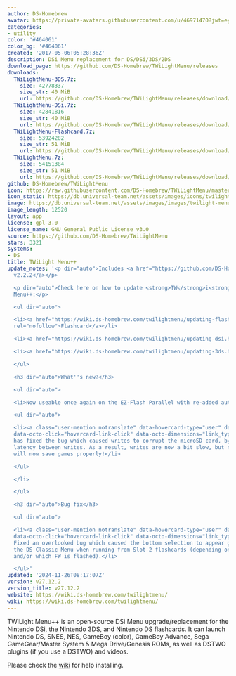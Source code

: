 ```yaml
---
author: DS-Homebrew
avatar: https://private-avatars.githubusercontent.com/u/46971470?jwt=eyJhbGciOiJIUzI1NiIsInR5cCI6IkpXVCJ9.eyJpc3MiOiJnaXRodWIuY29tIiwiYXVkIjoicmF3LmdpdGh1YnVzZXJjb250ZW50LmNvbSIsImtleSI6ImtleTEiLCJleHAiOjE3MzQ2NzkyNjAsIm5iZiI6MTczNDY3ODA2MCwicGF0aCI6Ii91LzQ2OTcxNDcwIn0.mWyP4DHlAQBii-fPe7GK11x0qQTTSt5SSJ_PGbaB7bU&v=4
categories:
- utility
color: '#464061'
color_bg: '#464061'
created: '2017-05-06T05:28:36Z'
description: DSi Menu replacement for DS/DSi/3DS/2DS
download_page: https://github.com/DS-Homebrew/TWiLightMenu/releases
downloads:
  TWiLightMenu-3DS.7z:
    size: 42778337
    size_str: 40 MiB
    url: https://github.com/DS-Homebrew/TWiLightMenu/releases/download/v27.12.2/TWiLightMenu-3DS.7z
  TWiLightMenu-DSi.7z:
    size: 42841816
    size_str: 40 MiB
    url: https://github.com/DS-Homebrew/TWiLightMenu/releases/download/v27.12.2/TWiLightMenu-DSi.7z
  TWiLightMenu-Flashcard.7z:
    size: 53924282
    size_str: 51 MiB
    url: https://github.com/DS-Homebrew/TWiLightMenu/releases/download/v27.12.2/TWiLightMenu-Flashcard.7z
  TWiLightMenu.7z:
    size: 54151384
    size_str: 51 MiB
    url: https://github.com/DS-Homebrew/TWiLightMenu/releases/download/v27.12.2/TWiLightMenu.7z
github: DS-Homebrew/TWiLightMenu
icon: https://raw.githubusercontent.com/DS-Homebrew/TWiLightMenu/master/booter/Twilight%2B%2B-animated%20icon-fix.gif
icon_static: https://db.universal-team.net/assets/images/icons/twilight-menu.png
image: https://db.universal-team.net/assets/images/images/twilight-menu.png
image_length: 12520
layout: app
license: gpl-3.0
license_name: GNU General Public License v3.0
source: https://github.com/DS-Homebrew/TWiLightMenu
stars: 3321
systems:
- DS
title: TWiLight Menu++
update_notes: '<p dir="auto">Includes <a href="https://github.com/DS-Homebrew/nds-bootstrap/releases/tag/v2.2.2">nds-bootstrap
  v2.2.2</a></p>

  <p dir="auto">Check here on how to update <strong>TW</strong>i<strong>L</strong>ight
  Menu++:</p>

  <ul dir="auto">

  <li><a href="https://wiki.ds-homebrew.com/twilightmenu/updating-flashcard.html"
  rel="nofollow">Flashcard</a></li>

  <li><a href="https://wiki.ds-homebrew.com/twilightmenu/updating-dsi.html" rel="nofollow">DSi</a></li>

  <li><a href="https://wiki.ds-homebrew.com/twilightmenu/updating-3ds.html" rel="nofollow">3DS</a></li>

  </ul>

  <h3 dir="auto">What''s new?</h3>

  <ul dir="auto">

  <li>Now useable once again on the EZ-Flash Parallel with re-added autoboot support!

  <ul dir="auto">

  <li><a class="user-mention notranslate" data-hovercard-type="user" data-hovercard-url="/users/lifehackerhansol/hovercard"
  data-octo-click="hovercard-link-click" data-octo-dimensions="link_type:self" href="https://github.com/lifehackerhansol">@lifehackerhansol</a>
  has fixed the bug which caused writes to corrupt the microSD card, by increasing
  latency between writes. As a result, writes are now a bit slow, but nds-bootstrap
  will now save games properly!</li>

  </ul>

  </li>

  </ul>

  <h3 dir="auto">Bug fix</h3>

  <ul dir="auto">

  <li><a class="user-mention notranslate" data-hovercard-type="user" data-hovercard-url="/users/edo9300/hovercard"
  data-octo-click="hovercard-link-click" data-octo-dimensions="link_type:self" href="https://github.com/edo9300">@edo9300</a>:
  Fixed an overlooked bug which caused the bottom selection to appear grayed out in
  the DS Classic Menu when running from Slot-2 flashcards (depending on what is inserted
  and/or which FW is flashed).</li>

  </ul>'
updated: '2024-11-26T08:17:07Z'
version: v27.12.2
version_title: v27.12.2
website: https://wiki.ds-homebrew.com/twilightmenu/
wiki: https://wiki.ds-homebrew.com/twilightmenu/
---
```

TWiLight Menu++ is an open-source DSi Menu upgrade/replacement for the Nintendo DSi, the Nintendo 3DS, and Nintendo DS flashcards. It can launch Nintendo DS, SNES, NES, GameBoy (color), GameBoy Advance, Sega GameGear/Master System & Mega Drive/Genesis ROMs, as well as DSTWO plugins (if you use a DSTWO) and videos.

Please check the [wiki](https://wiki.ds-homebrew.com/twilightmenu/) for help installing.